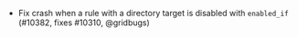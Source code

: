 - Fix crash when a rule with a directory target is disabled with `enabled_if`
  (#10382, fixes #10310, @gridbugs)
